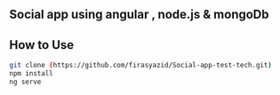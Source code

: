  

## Social app using angular , node.js & mongoDb

## How to Use

 ```bash
git clone (https://github.com/firasyazid/Social-app-test-tech.git)
npm install
ng serve




 
